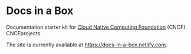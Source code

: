 # Docs in a Box

Documentation starter kit for [Cloud Native Computing Foundation](https://cncf.io) (CNCF) CNCFprojects.

The site is currently available at https://docs-in-a-box.netlify.com.
